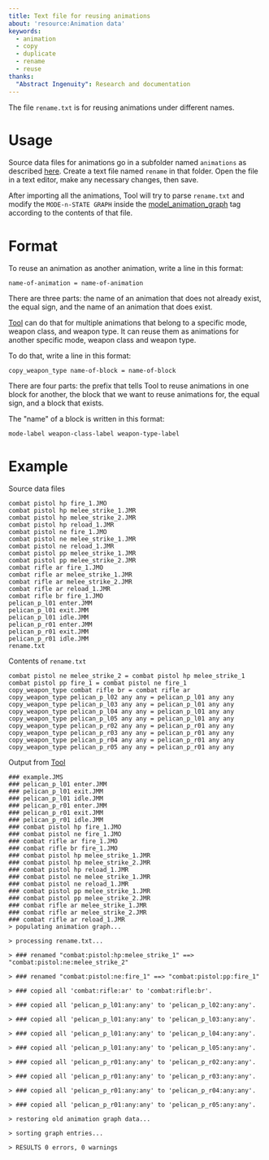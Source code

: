 ```yaml
---
title: Text file for reusing animations
about: 'resource:Animation data'
keywords: 
  - animation
  - copy
  - duplicate
  - rename
  - reuse
thanks:
  "Abstract Ingenuity": Research and documentation
---
```


The file `rename.txt` is for reusing animations under different names.

# Usage

Source data files for animations go in a subfolder named `animations` as described [here](~h3-tool#model-animations). Create a text file named `rename` in that folder. Open the file in a text editor, make any necessary changes, then save.

After importing all the animations, Tool will try to parse `rename.txt` and modify the `MODE-n-STATE GRAPH` inside the [model_animation_graph](~) tag according to the contents of that file.

# Format

To reuse an animation as another animation, write a line in this format:
```
name-of-animation = name-of-animation
```

There are three parts: the name of an animation that does not already exist, the equal sign, and the name of an animation that does exist.

[Tool](~h3-tool) can do that for multiple animations that belong to a specific mode, weapon class, and weapon type. It can reuse them as animations for another specific mode, weapon class and weapon type.

To do that, write a line in this format:
```
copy_weapon_type name-of-block = name-of-block
```

There are four parts: the prefix that tells Tool to reuse animations in one block for another, the block that we want to reuse animations for, the equal sign, and a block that exists.

The "name" of a block is written in this format:
```
mode-label weapon-class-label weapon-type-label
```

# Example

Source data files
```
combat pistol hp fire_1.JMO
combat pistol hp melee_strike_1.JMR
combat pistol hp melee_strike_2.JMR
combat pistol hp reload_1.JMR
combat pistol ne fire_1.JMO
combat pistol ne melee_strike_1.JMR
combat pistol ne reload_1.JMR
combat pistol pp melee_strike_1.JMR
combat pistol pp melee_strike_2.JMR
combat rifle ar fire_1.JMO
combat rifle ar melee_strike_1.JMR
combat rifle ar melee_strike_2.JMR
combat rifle ar reload_1.JMR
combat rifle br fire_1.JMO
pelican_p_l01 enter.JMM
pelican_p_l01 exit.JMM
pelican_p_l01 idle.JMM
pelican_p_r01 enter.JMM
pelican_p_r01 exit.JMM
pelican_p_r01 idle.JMM
rename.txt
```

Contents of `rename.txt`
```
combat pistol ne melee_strike_2 = combat pistol hp melee_strike_1
combat pistol pp fire_1 = combat pistol ne fire_1
copy_weapon_type combat rifle br = combat rifle ar
copy_weapon_type pelican_p_l02 any any = pelican_p_l01 any any
copy_weapon_type pelican_p_l03 any any = pelican_p_l01 any any
copy_weapon_type pelican_p_l04 any any = pelican_p_l01 any any
copy_weapon_type pelican_p_l05 any any = pelican_p_l01 any any
copy_weapon_type pelican_p_r02 any any = pelican_p_r01 any any
copy_weapon_type pelican_p_r03 any any = pelican_p_r01 any any
copy_weapon_type pelican_p_r04 any any = pelican_p_r01 any any
copy_weapon_type pelican_p_r05 any any = pelican_p_r01 any any
```

Output from [Tool](~h3-tool#model-animations)
```
### example.JMS
### pelican_p_l01 enter.JMM
### pelican_p_l01 exit.JMM
### pelican_p_l01 idle.JMM
### pelican_p_r01 enter.JMM
### pelican_p_r01 exit.JMM
### pelican_p_r01 idle.JMM
### combat pistol hp fire_1.JMO
### combat pistol ne fire_1.JMO
### combat rifle ar fire_1.JMO
### combat rifle br fire_1.JMO
### combat pistol hp melee_strike_1.JMR
### combat pistol hp melee_strike_2.JMR
### combat pistol hp reload_1.JMR
### combat pistol ne melee_strike_1.JMR
### combat pistol ne reload_1.JMR
### combat pistol pp melee_strike_1.JMR
### combat pistol pp melee_strike_2.JMR
### combat rifle ar melee_strike_1.JMR
### combat rifle ar melee_strike_2.JMR
### combat rifle ar reload_1.JMR
> populating animation graph...

> processing rename.txt...

> ### renamed "combat:pistol:hp:melee_strike_1" ==> "combat:pistol:ne:melee_strike_2"

> ### renamed "combat:pistol:ne:fire_1" ==> "combat:pistol:pp:fire_1"

> ### copied all 'combat:rifle:ar' to 'combat:rifle:br'.

> ### copied all 'pelican_p_l01:any:any' to 'pelican_p_l02:any:any'.

> ### copied all 'pelican_p_l01:any:any' to 'pelican_p_l03:any:any'.

> ### copied all 'pelican_p_l01:any:any' to 'pelican_p_l04:any:any'.

> ### copied all 'pelican_p_l01:any:any' to 'pelican_p_l05:any:any'.

> ### copied all 'pelican_p_r01:any:any' to 'pelican_p_r02:any:any'.

> ### copied all 'pelican_p_r01:any:any' to 'pelican_p_r03:any:any'.

> ### copied all 'pelican_p_r01:any:any' to 'pelican_p_r04:any:any'.

> ### copied all 'pelican_p_r01:any:any' to 'pelican_p_r05:any:any'.

> restoring old animation graph data...

> sorting graph entries...

> RESULTS 0 errors, 0 warnings
```
